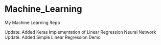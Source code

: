 # Machine_Learning
My Machine Learning Repo

Update: Added Keras Implementation of Linear Regression Neural Network
Update: Added Simple Linear Regression Demo
